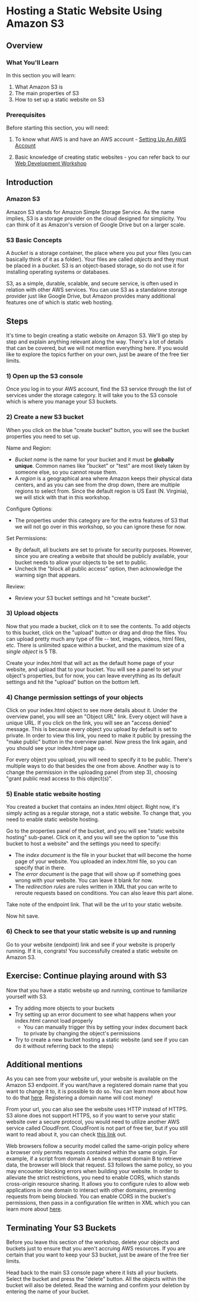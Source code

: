 # Hosting a Static Website Using Amazon S3

## Overview
### What You'll Learn

In this section you will learn:

1. What Amazon S3 is
2. The main properties of S3
3. How to set up a static website on S3

### Prerequisites

Before starting this section, you will need:

1. To know what AWS is and have an AWS account - [Setting Up An AWS Account](https://github.com/HackBinghamton/CloudComputingWorkshop/blob/master/Intro/SettingUpAWS.md)

2. Basic knowledge of creating static websites - you can refer back to our [Web Development Workshop](https://github.com/HackBinghamton/WebDevelopmentWorkshop)

## Introduction
### Amazon S3
Amazon S3 stands for Amazon Simple Storage Service. As the name implies, S3 is a storage provider on the cloud designed for simplicity. You can think of it as Amazon's version of Google Drive but on a larger scale.

### S3 Basic Concepts

A *bucket* is a storage container, the place where you put your files (you can basically think of it as a folder). Your files are called *objects* and they must be placed in a *bucket*. S3 is an object-based storage, so do not use it for installing operating systems or databases.

S3, as a simple, durable, scalable, and secure service, is often used in relation with other AWS services. You can use S3 as a standalone storage provider just like Google Drive, but Amazon provides many additional features one of which is static web hosting.

## Steps

It's time to begin creating a static website on Amazon S3. We'll go step by step and explain anything relevant along the way. There's a lot of details that can be covered, but we will not mention everything here. If you would like to explore the topics further on your own, just be aware of the free tier limits.

### 1) Open up the S3 console
Once you log in to your AWS account, find the S3 service through the list of services under the storage category. It will take you to the S3 console which is where you manage your S3 buckets.

### 2) Create a new S3 bucket
When you click on the blue "create bucket" button, you will see the bucket properties you need to set up.

Name and Region:
* *Bucket name* is the name for your bucket and it must be **globally unique**. Common names like "bucket" or "test" are most likely taken by someone else, so you cannot reuse them.
* A *region* is a geographical area where Amazon keeps their physical data centers, and as you can see from the drop down, there are multiple regions to select from. Since the default region is US East (N. Virginia), we will stick with that in this workshop.

Configure Options:
* The properties under this category are for the extra features of S3 that we will not go over in this workshop, so you can ignore these for now.

Set Permissions:
* By default, all buckets are set to private for security purposes. However, since you are creating a website that should be publicly available, your bucket needs to allow your objects to be set to public.
* Uncheck the "block all public access" option, then acknowledge the warning sign that appears.

Review:
* Review your S3 bucket settings and hit "create bucket".

### 3) Upload objects

Now that you made a bucket, click on it to see the contents. To add objects to this bucket, click on the "upload" button or drag and drop the files. You can upload pretty much any type of file -- text, images, videos, html files, etc. There is unlimited space within a bucket, and the maximum size of a *single object* is 5 TB.

Create your index.html that will act as the default home page of your website, and upload that to your bucket. You will see a panel to set your object's properties, but for now, you can leave everything as its default settings and hit the "upload" button on the bottom left.

### 4) Change permission settings of your objects

Click on your index.html object to see more details about it. Under the overview panel, you will see an "Object URL" link. Every object will have a unique URL. If you click on the link, you will see an "access denied" message. This is because every object you upload by default is set to private. In order to view this link, you need to make it public by pressing the "make public" button in the overview panel. Now press the link again, and you should see your index.html page up.

For every object you upload, you will need to specify it to be public. There's multiple ways to do that besides the one from above. Another way is to change the permission in the uploading panel (from step 3), choosing "grant public read access to this object(s)".


### 5) Enable static website hosting

You created a bucket that contains an index.html object. Right now, it's simply acting as a regular storage, not a static website. To change that, you need to enable static website hosting.

Go to the properties panel of the bucket, and you will see "static website hosting" sub-panel. Click on it, and you will see the option to "use this bucket to host a website" and the settings you need to specify:

* The *index document* is the file in your bucket that will become the home page of your website. You uploaded an index.html file, so you can specify that in there.
* The *error document* is the page that will show up if something goes wrong with your website. You can leave it blank for now.
* The *redirection rules* are rules written in XML that you can write to reroute requests based on conditions. You can also leave this part alone.

Take note of the endpoint link. That will be the url to your static website.

Now hit save.

### 6) Check to see that your static website is up and running

Go to your website (endpoint) link and see if your website is properly running. If it is, congrats! You successfully created a static website on Amazon S3.

## Exercise: Continue playing around with S3

Now that you have a static website up and running, continue to familiarize yourself with S3.
* Try adding more objects to your buckets
* Try setting up an error document to see what happens when your index.html cannot load properly
  * You can manually trigger this by setting your index document back to private by changing the object's permissions
* Try to create a new bucket hosting a static website (and see if you can do it without referring back to the steps)

## Additional mentions

As you can see from your website url, your website is available on the Amazon S3 endpoint. If you want/have a registered domain name that you want to change it to, it is possible to do so. You can learn more about how to do that [here](https://docs.aws.amazon.com/AmazonS3/latest/dev/website-hosting-custom-domain-walkthrough.html). Registering a domain name will cost money!

From your url, you can also see the website uses HTTP instead of HTTPS. S3 alone does not support HTTPS, so if you want to serve your static website over a secure protocol, you would need to utilize another AWS service called CloudFront. CloudFront is not part of free tier, but if you still want to read about it, you can check [this link](https://aws.amazon.com/premiumsupport/knowledge-center/cloudfront-serve-static-website/) out.

Web browsers follow a security model called the same-origin policy where a browser only permits requests contained within the same origin. For example, if a script from domain A sends a request domain B to retrieve data, the browser will block that request. S3 follows the same policy, so you may encounter blocking errors when building your website. In order to alleviate the strict restrictions, you need to enable CORS, which stands cross-origin resource sharing. It allows you to configure rules to allow web applications in one domain to interact with other domains, preventing requests from being blocked. You can enable CORS in the bucket's permissions, then pass in a configuration file written in XML which you can learn more about [here](https://docs.aws.amazon.com/AmazonS3/latest/dev/cors.html#how-do-i-enable-cors).

## Terminating Your S3 Buckets

Before you leave this section of the workshop, delete your objects and buckets just to ensure that you aren't accruing AWS resources. If you are certain that you want to keep your S3 bucket, just be aware of the free tier limits.

Head back to the main S3 console page where it lists all your buckets. Select the bucket and press the "delete" button. All the objects within the bucket will also be deleted. Read the warning and confirm your deletion by entering the name of your bucket.
